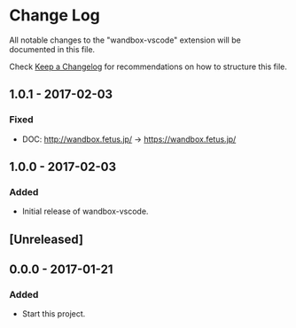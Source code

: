 # Change Log
All notable changes to the "wandbox-vscode" extension will be documented in this file.

Check [Keep a Changelog](http://keepachangelog.com/) for recommendations on how to structure this file.

## 1.0.1 - 2017-02-03
### Fixed
- DOC: http://wandbox.fetus.jp/ → https://wandbox.fetus.jp/

## 1.0.0 - 2017-02-03
### Added
- Initial release of wandbox-vscode.

## [Unreleased]

## 0.0.0 - 2017-01-21
### Added
- Start this project.